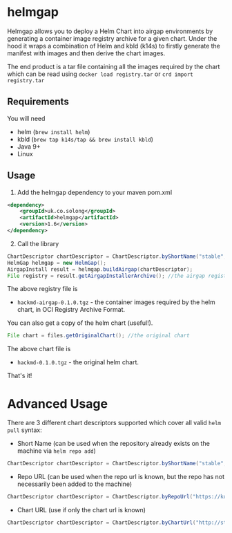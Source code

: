 # helmgap

Helmgap allows you to deploy a Helm Chart into airgap environments by generating a container image registry archive for a given chart. Under the hood it wraps a combination of Helm and kbld (k14s) to firstly generate the manifest with images and then derive the chart images.

The end product is a tar file containing all the images required by the chart which can be read using `docker load registry.tar` or `crd import registry.tar`

## Requirements
You will need 
- helm (`brew install helm`)
- kbld (`brew tap k14s/tap && brew install kbld`)
- Java 9+
- Linux

## Usage

1. Add the helmgap dependency to your maven pom.xml
```xml
<dependency>
    <groupId>uk.co.solong</groupId>
    <artifactId>helmgap</artifactId>
    <version>1.6</version>
</dependency>
```

2. Call the library
```java
ChartDescriptor chartDescriptor = ChartDescriptor.byShortName("stable", "hackmd", "0.1.0");
HelmGap helmgap = new HelmGap();
AirgapInstall result = helmgap.buildAirgap(chartDescriptor);
File registry = result.getAirgapInstallerArchive(); //the airgap registry you requested.
```

The above registry file is
 - `hackmd-airgap-0.1.0.tgz` - the container images required by the helm chart, in OCI Registry Archive Format.

You can also get a copy of the helm chart (useful!).
```java
File chart = files.getOriginalChart(); //the original chart
```

The above chart file is
 - `hackmd-0.1.0.tgz` - the original helm chart.

That's it!

# Advanced Usage
There are 3 different chart descriptors supported which cover all valid `helm pull` syntax:
- Short Name (can be used when the repository already exists on the machine via `helm repo add`)
```java
ChartDescriptor chartDescriptor = ChartDescriptor.byShortName("stable", "hackmd", "0.1.0");
```
- Repo URL (can be used when the repo url is known, but the repo has not necessarily been added to the machine)
```java
ChartDescriptor chartDescriptor = ChartDescriptor.byRepoUrl("https://kubernetes-charts.storage.googleapis.com", "hackmd", "0.1.0");
```
- Chart URL (use if only the chart url is known)
```java
ChartDescriptor chartDescriptor = ChartDescriptor.byChartUrl("http://storage.googleapis.com/kubernetes-charts/dask-1.1.0.tgz");
```
